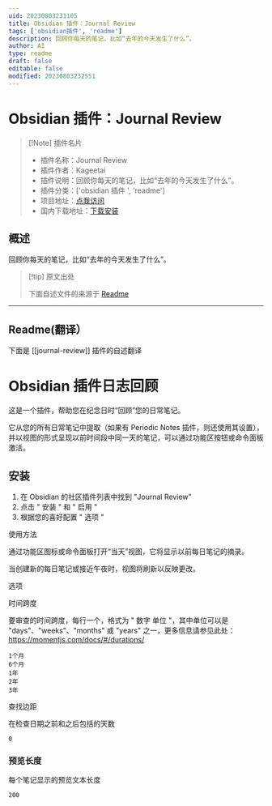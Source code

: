 ```yaml
---
uid: 20230803231105
title: Obsidian 插件：Journal Review
tags: ['obsidian插件', 'readme']
description: 回顾你每天的笔记，比如“去年的今天发生了什么”。
author: AI
type: readme
draft: false
editable: false
modified: 20230803232551
---
```


# Obsidian 插件：Journal Review

> [!Note] 插件名片
> - 插件名称：Journal Review
> - 插件作者：Kageetai
> - 插件说明：回顾你每天的笔记，比如“去年的今天发生了什么”。
> - 插件分类：['obsidian 插件 ', 'readme']
> - 项目地址：[点我访问](https://github.com/Kageetai/obsidian-plugin-journal-review)
> - 国内下载地址：[下载安装](https://pkmer.cn/products/plugin/pluginMarket/?journal-review)

## 概述

回顾你每天的笔记，比如“去年的今天发生了什么”。

> [!tip] 原文出处
>
>下面自述文件的来源于 [Readme](https://ghproxy.net/https://raw.githubusercontent.com/Kageetai/obsidian-plugin-journal-review/master/README.md)
>

---

## Readme(翻译）

下面是 [[journal-review]] 插件的自述翻译

# Obsidian 插件日志回顾

这是一个插件，帮助您在纪念日时“回顾”您的日常笔记。

它从您的所有日常笔记中提取（如果有 Periodic Notes 插件，则还使用其设置），并以视图的形式呈现以前时间段中同一天的笔记，可以通过功能区按钮或命令面板激活。

## 安装

1. 在 Obsidian 的社区插件列表中找到 "Journal Review"
2. 点击 " 安装 " 和 " 启用 "
3. 根据您的喜好配置 " 选项 "

使用方法

通过功能区图标或命令面板打开“当天”视图，它将显示以前每日笔记的摘录。

当创建新的每日笔记或接近午夜时，视图将刷新以反映更改。

选项

时间跨度

要审查的时间跨度，每行一个，格式为 " 数字 单位 "，其中单位可以是 "days"、"weeks"、"months" 或 "years" 之一，更多信息请参见此处：<https://momentjs.com/docs/#/durations/>

```
1个月
6个月
1年
2年
3年
```

查找边距

在检查日期之前和之后包括的天数

`0`

### 预览长度

每个笔记显示的预览文本长度

`200`
